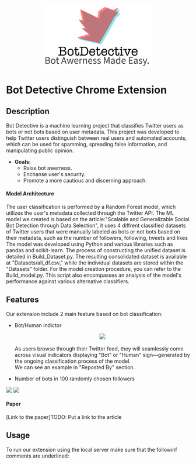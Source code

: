 <p align="center">
  <img src="Photos/logo_img.png" width="300" />
</p>  

# Bot Detective Chrome Extension

## Description
Bot Detective is a machine learning project that classifies Twitter users as bots or not bots based on user metadata. This project was developed to help Twitter users distinguish between real users and automated accounts, which can be used for spamming, spreading false information, and manipulating public opinion.

- **Goals:**
  - Raise bot awerness.
  - Enchanse user's security.
  - Promote a more cautious and discerning approach.

#### Model Architecture
The user classification is performed by a Random Forest model, which utilizes the user's metadata collected through the Twitter API.
The ML model we created is based on the article:"Scalable and Generalizable Social Bot Detection through Data Selection", it uses 4 diffrent classified datasets of Twitter users that were manually labeled as bots or not bots based on their metadata, such as the number of followers, following, tweets and likes
The model was developed using Python and various libraries such as pandas and scikit-learn. 
The process of constructing the unified dataset is detailed in Build_Dataset.py. The resulting consolidated dataset is available at "Datasets/all_df.csv," while the individual datasets are stored within the "Datasets" folder.
For the model creation procedure, you can refer to the Build_model.py. This script also encompasses an analysis of the model's performance against various alternative classifiers.

## Features
Our extension include 2 main feature based on bot classification:
- Bot/Human indictor <p align="center"><img src="https://github.com/stav-bentov/Twitter-Bot-Detector/blob/main/gifs/bots%20in%20reposted%20by.gif" width='500px'> <div> As users browse through their Twitter feed, they will seamlessly come across visual indicators displaying "Bot" or "Human" sign—generated by the ongoing classification process of the model.<br/> We can see an example in "Reposted By" section.  </div> </p>  
- Number of bots in 100 randomly chosen followers

<img src="https://github.com/stav-bentov/Twitter-Bot-Detector/blob/main/gifs/bot%20and%20followers.gif" width='500px'>
<img src="https://github.com/stav-bentov/Twitter-Bot-Detector/blob/main/gifs/all%20actions.gif" width='500px'>

#### Paper 
[Link to the paper]TODO: Put a link to the article

## Usage

To run our extension using the local server make sure that the followinf comments are underlined:

